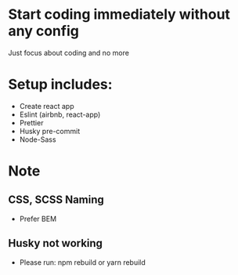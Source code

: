 # Start coding immediately without any config

Just focus about coding and no more

# Setup includes:

- Create react app
- Eslint (airbnb, react-app)
- Prettier
- Husky pre-commit
- Node-Sass

# Note

## CSS, SCSS Naming

- Prefer BEM

## Husky not working

- Please run: npm rebuild or yarn rebuild
